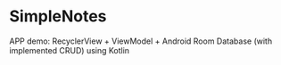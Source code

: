 # SimpleNotes
APP demo: RecyclerView + ViewModel + Android Room Database (with implemented CRUD) using Kotlin
